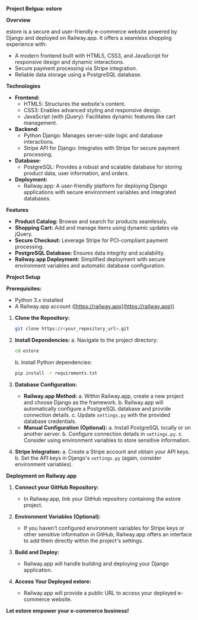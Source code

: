 **Project Belgua: estore**

**Overview**

estore is a secure and user-friendly e-commerce website powered by Django and deployed on Railway.app. It offers a seamless shopping experience with:

* A modern frontend built with HTML5, CSS3, and JavaScript for responsive design and dynamic interactions.
* Secure payment processing via Stripe integration.
* Reliable data storage using a PostgreSQL database.

**Technologies**

* **Frontend:**
    * HTML5: Structures the website's content.
    * CSS3: Enables advanced styling and responsive design.
    * JavaScript (with jQuery): Facilitates dynamic features like cart management.
* **Backend:**
    * Python Django: Manages server-side logic and database interactions.
    * Stripe API for Django: Integrates with Stripe for secure payment processing.
* **Database:**
    * PostgreSQL: Provides a robust and scalable database for storing product data, user information, and orders.
* **Deployment:**
    * Railway.app: A user-friendly platform for deploying Django applications with secure environment variables and integrated databases.

**Features**

* **Product Catalog:** Browse and search for products seamlessly.
* **Shopping Cart:** Add and manage items using dynamic updates via jQuery.
* **Secure Checkout:** Leverage Stripe for PCI-compliant payment processing.
* **PostgreSQL Database:** Ensures data integrity and scalability.
* **Railway.app Deployment:** Simplified deployment with secure environment variables and automatic database configuration.

**Project Setup**

**Prerequisites:**

* Python 3.x installed
* A Railway.app account ([https://railway.app](https://railway.app))

1. **Clone the Repository:**
   ```bash
   git clone https://<your_repository_url>.git
   ```

2. **Install Dependencies:**
   a. Navigate to the project directory:
      ```bash
      cd estore
      ```
   b. Install Python dependencies:
      ```bash
      pip install -r requirements.txt
      ```

3. **Database Configuration:**
   - **Railway.app Method:**
     a. Within Railway.app, create a new project and choose Django as the framework.
     b. Railway.app will automatically configure a PostgreSQL database and provide connection details.
     c. Update `settings.py` with the provided database credentials.
   - **Manual Configuration (Optional):**
     a. Install PostgreSQL locally or on another server.
     b. Configure connection details in `settings.py`.
     c. Consider using environment variables to store sensitive information.

4. **Stripe Integration:**
   a. Create a Stripe account and obtain your API keys.
   b. Set the API keys in Django's `settings.py` (again, consider environment variables).

**Deployment on Railway.app**

1. **Connect your GitHub Repository:**
   - In Railway.app, link your GitHub repository containing the estore project.

2. **Environment Variables (Optional):**
   - If you haven't configured environment variables for Stripe keys or other sensitive information in GitHub, Railway.app offers an interface to add them directly within the project's settings.

3. **Build and Deploy:**
   - Railway.app will handle building and deploying your Django application.

4. **Access Your Deployed estore:**
   - Railway.app will provide a public URL to access your deployed e-commerce website.


**Let estore empower your e-commerce business!**
